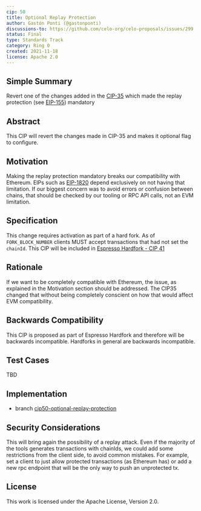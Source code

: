 ```yaml
---
cip: 50
title: Optional Replay Protection
author: Gastón Ponti (@gastonponti)
discussions-to: https://github.com/celo-org/celo-proposals/issues/299
status: Final
type: Standards Track
category: Ring 0
created: 2021-11-18
license: Apache 2.0
---
```


## Simple Summary

Revert one of the changes added in the [CIP-35](https://github.com/celo-org/celo-proposals/blob/master/CIPS/cip-0035.md) which made the replay protection (see [EIP-155](https://github.com/ethereum/EIPs/blob/master/EIPS/eip-155.md)) mandatory

## Abstract

This CIP will revert the changes made in CIP-35 and makes it optional flag to configure.

## Motivation

Making the replay protection mandatory breaks our compatibility with Ethereum. EIPs such as [EIP-1820](https://github.com/ethereum/EIPs/blob/master/EIPS/eip-1820.md) depend exclusively on not having that limitation. If our biggest concern was to avoid errors or confusion between chains, that should be checked by our tooling or RPC API calls, not an EVM limitation.

## Specification

This change requires activation as part of a hard fork. As of `FORK_BLOCK_NUMBER` clients MUST accept transactions that had not set the `chainId`. This CIP will be included in [Espresso Hardfork - CIP 41](https://github.com/celo-org/celo-proposals/blob/master/CIPs/cip-0041.md)

## Rationale

If we want to be completely compatible with Ethereum, the issue, as explained in the Motivation section should be addressed. The CIP35 changed that without being completely conscient on how that would affect EVM compatibility.

## Backwards Compatibility

This CIP is proposed as part of Espresso Hardfork and therefore will be backwards incompatible. Hardforks in general are backwards incompatible.

## Test Cases

TBD

## Implementation

- branch [cip50-optional-replay-protection](https://github.com/celo-org/celo-blockchain/tree/gastonponti/cip50-optional-replay-protection)

## Security Considerations

This will bring again the possibility of a replay attack. Even if the majority of the tools generates transactions with chainIds, we could add some restrictions from the client side, to avoid common mistakes. For example, set a client to just allow protected transactions (as Ethereum has) or add a new rpc endpoint that will be the only way to push an unprotected tx.

## License

This work is licensed under the Apache License, Version 2.0.
